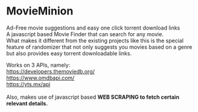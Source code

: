 # MovieMinion  <br>
Ad-Free movie suggestions and easy one click torrent download links <br>
A javascript based Movie Finder that can search for any movie. <br>
What makes it different from the existing projects like this is the special feature of randomizer that not only suggests you movies based on a genre but also provides easy torrent downloadable links.<br>

Works on 3 APIs, namely: <br>
https://developers.themoviedb.org/ <br>
https://www.omdbapi.com/ <br>
https://yts.mx/api <br> <br>
Also, makes use of javascript based <b>WEB SCRAPING<b> to fetch certain relevant details.
